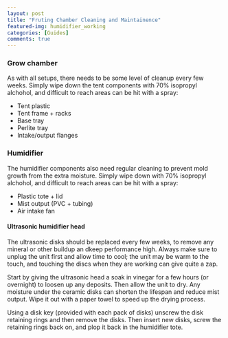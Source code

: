 ```yaml
---
layout: post
title: "Fruting Chamber Cleaning and Maintainence"
featured-img: humidifier_working
categories: [Guides]
comments: true
---
```


### Grow chamber
As with all setups, there needs to be some level of cleanup every few weeks. Simply wipe down the tent components with 70% isopropyl alchohol, and difficult to reach areas can be hit with a spray:

- Tent plastic
- Tent frame + racks
- Base tray
- Perlite tray
- Intake/output flanges

### Humidifier
The humidifier components also need regular cleaning to prevent mold growth from the extra moisture. Simply wipe down with 70% isopropyl alchohol, and difficult to reach areas can be hit with a spray:

- Plastic tote + lid
- Mist output (PVC + tubing)
- Air intake fan

#### Ultrasonic humidifier head

The ultrasonic disks should be replaced every few weeks, to remove any mineral or other buildup an dkeep performance high. Always make sure to unplug the unit first and allow time to cool; the unit may be warm to the touch, and touching the discs when they are working can give quite a zap. 

Start by giving the ultrasonic head a soak in vinegar for a few hours (or overnight) to loosen up any deposits. Then allow the unit to dry. Any moisture under the ceramic disks can shorten the lifespan and reduce mist output. Wipe it out with a paper towel to speed up the drying process.

Using a disk key (provided with each pack of disks) unscrew the disk retaining rings and then remove the disks. Then insert new disks, screw the retaining rings back on, and plop it back in the humidifier tote. 